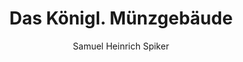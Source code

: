 ---
image: /assets/images/spiker/12a.jpg
thumb: /assets/images/spiker-thumbs/12a.jpg
author: Samuel Heinrich Spiker
artist: 
engraver: 
title: "Das Königl. Münzgebäude"
subtitle: 
tags:
  - Mint
layout: post
---